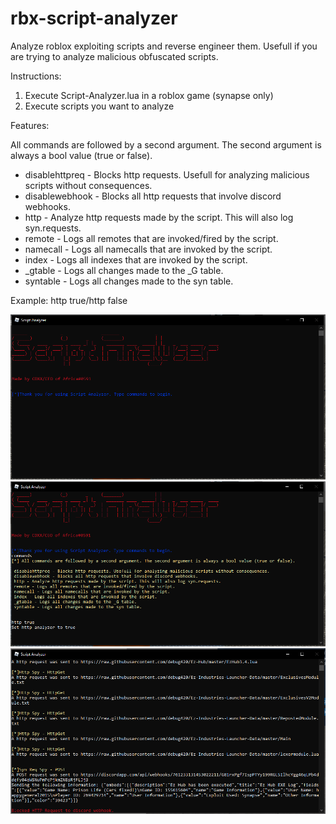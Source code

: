 # rbx-script-analyzer
Analyze roblox exploiting scripts and reverse engineer them. Usefull if you are trying to analyze malicious obfuscated scripts.

Instructions:
1. Execute Script-Analyzer.lua in a roblox game (synapse only)
2. Execute scripts you want to analyze

Features:

All commands are followed by a second argument. The second argument is always a bool value (true or false).
- disablehttpreq - Blocks http requests. Usefull for analyzing malicious scripts without consequences.
- disablewebhook - Blocks all http requests that involve discord webhooks.
- http - Analyze http requests made by the script. This will also log syn.requests.
- remote - Logs all remotes that are invoked/fired by the script.
- namecall - Logs all namecalls that are invoked by the script.
- index - Logs all indexes that are invoked by the script.
- _gtable - Logs all changes made to the _G table.
- syntable - Logs all changes made to the syn table.

Example: http true/http false

![](./Images/1.PNG)
![](./Images/2.PNG)
![](./Images/3.PNG)
